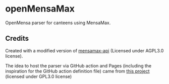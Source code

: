 # openMensaMax
OpenMensa parser for canteens using MensaMax.

## Credits
Created with a modified version of [mensamax-api](https://github.com/philippdormann/mensamax-api) (Licensed under AGPL3.0 license).

The idea to host the parser via GitHub action and Pages (including the inspiration for the GitHub action definition file) came from [this project](https://github.com/cvzi/mensa) (licensed under GPL3.0 license)